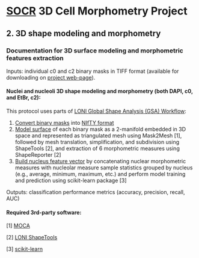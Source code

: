 # [SOCR](http://socr.umich.edu/) 3D Cell Morphometry Project
## 2. 3D shape modeling and morphometry

### Documentation for 3D surface modeling and morphometric features extraction

Inputs: individual c0 and c2 binary masks in TIFF format
(available for downloading on [project web-page](http://www.socr.umich.edu/projects/3d-cell-morphometry/data.html)).

#### Nuclei and nucleoli 3D shape modeling and morphometry (both DAPI, c0, and EtBr, c2):

This protocol uses parts of 
[LONI Global Shape Analysis (GSA) Workflow](https://wiki.loni.usc.edu/index.php/Global_Shape_Analysis_(GSA)_Workflow):

1. [Convert binary masks](./1_Convert_to_NIfTY) into [NIfTY format](https://nifti.nimh.nih.gov/nifti-1)
2. [Model surface](./2_Morphometry) of each binary mask as a 2-manifold embedded in 3D space and represented as triangulated mesh
using Mask2Mesh [1], followed by mesh translation, simplification, and subdivision
using ShapeTools [2], and extraction of 6 morphometric measures using ShapeReporter [2]
3. [Build nucleus feature vector](./3_Classification) by concatenating nuclear morphometric measures with nucleolar measure sample statistics grouped by nucleus (e.g., average, minimum, maximum, etc.) and perform model training and prediction using scikit-learn package [3]

Outputs: classification performance metrics (accuracy, precision, recall, AUC)

#### Required 3rd-party software:

[1] [MOCA](http://www.nitrc.org/projects/moca_2015/)

[2] [LONI ShapeTools](http://www.loni.usc.edu/Software/ShapeTools)

[3] [scikit-learn](https://scikit-learn.org/)
